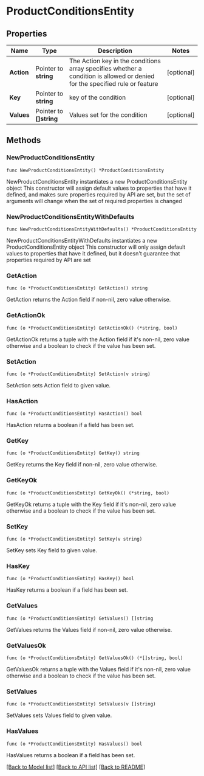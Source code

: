 # ProductConditionsEntity

## Properties

Name | Type | Description | Notes
------------ | ------------- | ------------- | -------------
**Action** | Pointer to **string** | The Action key in the conditions array specifies whether a condition is allowed or denied for the specified rule or feature | [optional] 
**Key** | Pointer to **string** | key of the condition | [optional] 
**Values** | Pointer to **[]string** | Values set for the condition | [optional] 

## Methods

### NewProductConditionsEntity

`func NewProductConditionsEntity() *ProductConditionsEntity`

NewProductConditionsEntity instantiates a new ProductConditionsEntity object
This constructor will assign default values to properties that have it defined,
and makes sure properties required by API are set, but the set of arguments
will change when the set of required properties is changed

### NewProductConditionsEntityWithDefaults

`func NewProductConditionsEntityWithDefaults() *ProductConditionsEntity`

NewProductConditionsEntityWithDefaults instantiates a new ProductConditionsEntity object
This constructor will only assign default values to properties that have it defined,
but it doesn't guarantee that properties required by API are set

### GetAction

`func (o *ProductConditionsEntity) GetAction() string`

GetAction returns the Action field if non-nil, zero value otherwise.

### GetActionOk

`func (o *ProductConditionsEntity) GetActionOk() (*string, bool)`

GetActionOk returns a tuple with the Action field if it's non-nil, zero value otherwise
and a boolean to check if the value has been set.

### SetAction

`func (o *ProductConditionsEntity) SetAction(v string)`

SetAction sets Action field to given value.

### HasAction

`func (o *ProductConditionsEntity) HasAction() bool`

HasAction returns a boolean if a field has been set.

### GetKey

`func (o *ProductConditionsEntity) GetKey() string`

GetKey returns the Key field if non-nil, zero value otherwise.

### GetKeyOk

`func (o *ProductConditionsEntity) GetKeyOk() (*string, bool)`

GetKeyOk returns a tuple with the Key field if it's non-nil, zero value otherwise
and a boolean to check if the value has been set.

### SetKey

`func (o *ProductConditionsEntity) SetKey(v string)`

SetKey sets Key field to given value.

### HasKey

`func (o *ProductConditionsEntity) HasKey() bool`

HasKey returns a boolean if a field has been set.

### GetValues

`func (o *ProductConditionsEntity) GetValues() []string`

GetValues returns the Values field if non-nil, zero value otherwise.

### GetValuesOk

`func (o *ProductConditionsEntity) GetValuesOk() (*[]string, bool)`

GetValuesOk returns a tuple with the Values field if it's non-nil, zero value otherwise
and a boolean to check if the value has been set.

### SetValues

`func (o *ProductConditionsEntity) SetValues(v []string)`

SetValues sets Values field to given value.

### HasValues

`func (o *ProductConditionsEntity) HasValues() bool`

HasValues returns a boolean if a field has been set.


[[Back to Model list]](../README.md#documentation-for-models) [[Back to API list]](../README.md#documentation-for-api-endpoints) [[Back to README]](../README.md)


